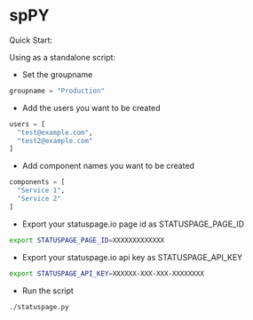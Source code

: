 # spPY

Quick Start:

Using as a standalone script:
  - Set the groupname
  ```python
  groupname = "Production"
  ```

  - Add the users you want to be created
  ```python
  users = [
    "test@example.com",
    "test2@example.com"
  ]
  ```

 - Add component names you want to be created
  ```python
  components = [
    "Service 1",
    "Service 2"
  ]
  ```

  - Export your statuspage.io page id as STATUSPAGE_PAGE_ID
  ```bash
  export STATUSPAGE_PAGE_ID=XXXXXXXXXXXXX
  ```

  - Export your statuspage.io api key as STATUSPAGE_API_KEY
  ```bash
  export STATUSPAGE_API_KEY=XXXXXX-XXX-XXX-XXXXXXXX
  ```

  - Run the script
  ```bash
  ./statuspage.py
  ```